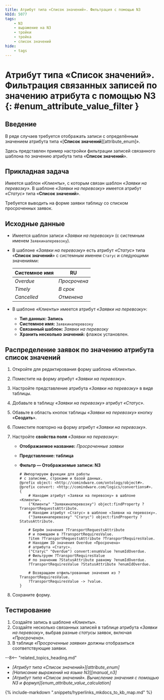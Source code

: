 ```yaml
---
title: Атрибут типа «Список значений». Фильтрация с помощью N3
kbId: 5077
tags:
    - N3
    - выражение на N3
    - тройки
    - тройка
    - список значений
hide:
    - tags
---
```


# Атрибут типа «Список значений». Фильтрация связанных записей по значению атрибута с помощью N3 {: #enum_attribute_value_filter }

## Введение

В ряде случаев требуется отображать записи с определённым значением атрибута типа «[**Список значений**][attribute_enum]».

Здесь представлен пример настройки фильтрации записей связанного шаблона по значению атрибута типа «**Список значений**».

## Прикладная задача

Имеется шаблон _«Клиенты»_, с которым связан шаблон _«Заявки на перевозку»_. В шаблоне _«Заявки на перевозку»_ имеется атрибут _«Статус»_ типа «**Список значений**».

Требуется выводить на форме заявки таблицу со списком просроченных заявок.

## Исходные данные

- Имеется шаблон записи _«Заявки на перевозку»_ (с системным именем `Заявкинаперевозку`).
- В шаблоне _«Заявки на перевозку»_ есть атрибут _«Статус»_ типа «**Список значений**» с системным именем `Статус` и следующими значениями:

    | Системное имя | RU           |
    | ------------- | ------------ |
    | _Overdue_     | _Просрочена_ |
    | _Timely_      | _В срок_     |
    | _Cancelled_   | _Отменена_   |

- В шаблоне _«Клиенты»_ имеется атрибут _«Заявки на перевозку»_:
    - **Тип данных: Запись**
    - **Системное имя:** `Заявкинаперевозку`
    - **Связанный шаблон:** _Заявки на перевозку_
    - **Хранить несколько значений:** флажок установлен.

## Распределение заявок по значению атрибута список значений

1. Откройте для редактирования форму шаблона _«Клиенты»_.
2. Поместите на форму атрибут _«Заявки на перевозку»_.
3. Настройте представление атрибута _«Заявки на перевозку»_ в виде таблицы.
4. Добавьте в таблицу _«Заявки на перевозку»_ атрибут _«Статус»_.
5. Обавьте в область кнопок таблицы _«Заявки на перевозку»_ кнопку «**Создать**».
6. Поместите повторно на форму атрибут _«Заявки на перевозку»_.
7. Настройте **свойства поля** _«Заявки на перевозку»_:

    - **Отображаемое название:** _Просроченные заявки_
    - **Представление: таблица**
    - **Фильтр — Отображаемые записи: N3**

        ``` turtle
        # Импортируем функции для работы
        # с записями, строками и базой данных.
        @prefix object: <http://comindware.com/ontology/object#>.
        @prefix convert: <http://comindware.com/logics/convertions#>.
        {
            # Находим атрибут «Заявки на перевозку» в шаблоне «Клиенты».
            ("Клиенты" "Заявкинаперевозку") object:findProperty ?TransportRequestsAttribute.
            # Находим атрибут «Статус» в шаблоне «Заявки на перевозку».
            ("Заявкинаперевозку" "Статус") object:findProperty ?StatusAttribute.

            # Берём значения ?TransportRequestsAttribute
            # и помещаем в ?TransportRequiresValue.
            ?item ?TransportRequestsAttribute ?TransportRequiresValue.
            # Находим ID значения Overdue «Просрочена»
            # атрибута «Статус».
            ("Статус" "Overdue") convert:enumValue ?enumIdOverdue.
            # Фильтруем ?TransportRequiresValue
            # по значению ?StatusAttribute равному ?enumIdOverdue.
            ?TransportRequiresValue ?StatusAttribute ?enumIdOverdue.
              
            # Возвращаем отфильтрованные значения из ?TransportRequiresValue.
            ?TransportRequiresValue -> ?value.
        }
        ```

8. Сохраните форму.

## Тестирование

1. Создайте запись в шаблоне _«Клиенты»_.
2. Создайте несколько связанных записей в таблице атрибута _«Заявки на перевозку»_, выбрав разные _статусы_ заявок, включая _«Просрочена»_.
3. В таблице _«Просроченные заявки»_ должны отобразиться соответствующие заявки.

<div class="relatedTopics" markdown="block">

--8<-- "related_topics_heading.md"

- _[Атрибут типа «Список значений»][attribute_enum]_
- _[Написание выражений на языке N3][manual_n3]_
- _[Атрибут типа «Список значений». Вычисление значения с помощью N3 и формул][enum_attribute_value_calculation]_

</div>

{% include-markdown ".snippets/hyperlinks_mkdocs_to_kb_map.md" %}
